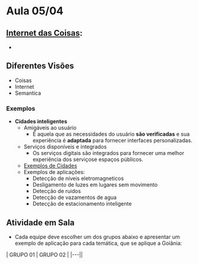 # Aula 05/04

## [Internet das Coisas](https://drive.google.com/open?id=10uUxMbvjDG4BJphxDxPcFWda3_lmBFus&authuser=0):

- 

## Diferentes Visões

- Coisas
- Internet
- Semantica

### Exemplos

- **Cidades inteligentes**
  - Amigáveis ao usuário
    - É aquela que as necessidades do usuário **são verificadas** e sua experiência é **adaptada** para fornecer interfaces personalizadas.
  - Serviços disponíveis e integrados
    - Os serviços digitais são integrados para fornecer uma melhor experiência dos serviçose espaços públicos.
  - [Exemplos de Cidades](https://www.vivadecora.com.br/pro/curiosidades/cidades-inteligentes/)
  - Exemplos de aplicações:
    - Detecção de níveis eletromagneticos
    - Desligamento de luzes em lugares sem movimento
    - Detecção de ruidos
    - Detecção de vazamentos de agua
    - Detecção de estacionamento inteligente

## Atividade em Sala

- Cada equipe deve escolher um dos grupos abaixo e apresentar um exemplo de aplicação para cada temática, que se aplique a Goiânia:

| GRUPO 01 | GRUPO 02 |
|---||
